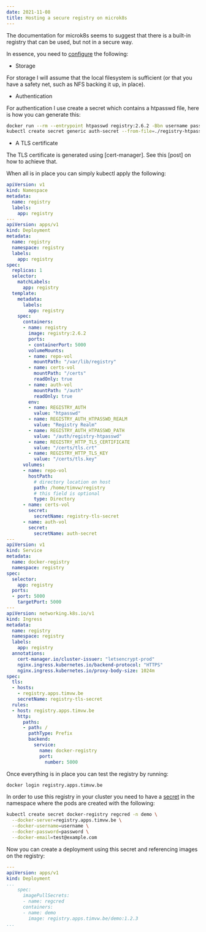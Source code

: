 ```yaml
---
date: 2021-11-08
title: Hosting a secure registry on microk8s
---
```

The documentation for microk8s seems to suggest that there is a built-in registry that can be used, but not in a secure way.

In essence, you need to [configure](https://docs.docker.com/registry/configuration) the following:

* Storage

For storage I will assume that the local filesystem is sufficient (or that you have a safety net, such as NFS backing it up, in place).

* Authentication

For authentication I use create a secret which contains a htpasswd file, here is how you can generate this:

```bash
docker run --rm --entrypoint htpasswd registry:2.6.2 -Bbn username password > ./registry-htpasswd
kubectl create secret generic auth-secret --from-file=./registry-htpasswd -n registry
```

* A TLS certificate

The TLS certificate is generated using [cert-manager]. See this [post] on how to achieve that.

When all is in place you can simply kubectl apply the following:

```yml
apiVersion: v1
kind: Namespace
metadata:
  name: registry
  labels:
    app: registry
---
apiVersion: apps/v1
kind: Deployment
metadata:
  name: registry
  namespace: registry
  labels:
    app: registry
spec:
  replicas: 1
  selector:
    matchLabels:
      app: registry
  template:
    metadata:
      labels:
        app: registry
    spec:
      containers:
      - name: registry
        image: registry:2.6.2
        ports:
        - containerPort: 5000
        volumeMounts:
        - name: repo-vol
          mountPath: "/var/lib/registry"
        - name: certs-vol
          mountPath: "/certs"
          readOnly: true
        - name: auth-vol
          mountPath: "/auth"
          readOnly: true
        env:
        - name: REGISTRY_AUTH
          value: "htpasswd"
        - name: REGISTRY_AUTH_HTPASSWD_REALM
          value: "Registry Realm"
        - name: REGISTRY_AUTH_HTPASSWD_PATH
          value: "/auth/registry-htpasswd"
        - name: REGISTRY_HTTP_TLS_CERTIFICATE
          value: "/certs/tls.crt"
        - name: REGISTRY_HTTP_TLS_KEY
          value: "/certs/tls.key"
      volumes:
      - name: repo-vol
        hostPath:
          # directory location on host
          path: /home/timvw/registry
          # this field is optional
          type: Directory
      - name: certs-vol
        secret:
          secretName: registry-tls-secret
      - name: auth-vol
        secret:
          secretName: auth-secret
---
apiVersion: v1
kind: Service
metadata:
  name: docker-registry
  namespace: registry
spec:
  selector:
    app: registry
  ports:
  - port: 5000
    targetPort: 5000
---
apiVersion: networking.k8s.io/v1
kind: Ingress
metadata:
  name: registry
  namespace: registry
  labels:
    app: registry
  annotations:
    cert-manager.io/cluster-issuer: "letsencrypt-prod"
    nginx.ingress.kubernetes.io/backend-protocol: "HTTPS"
    nginx.ingress.kubernetes.io/proxy-body-size: 1024m
spec:
  tls:
  - hosts:
    - registry.apps.timvw.be
    secretName: registry-tls-secret
  rules:
  - host: registry.apps.timvw.be
    http:
      paths:
      - path: /
        pathType: Prefix
        backend:
          service:
            name: docker-registry
            port:
              number: 5000   
```

Once everything is in place you can test the registry by running:

```bash
docker login registry.apps.timvw.be
```

In order to use this registry in your cluster you need to have a [secret](https://kubernetes.io/docs/concepts/configuration/secret/) in the namespace where the pods are created with the following:

```bash
kubectl create secret docker-registry regcred -n demo \
  --docker-server=registry.apps.timvw.be \
  --docker-username=username \
  --docker-password=password \
  --docker-email=test@example.com
```

Now you can create a deployment using this secret and referencing images on the registry:

```yml
---
apiVersion: apps/v1
kind: Deployment
...
    spec:
      imagePullSecrets:
      - name: regcred     
      containers:      
      - name: demo
        image: registry.apps.timvw.be/demo:1.2.3 
...
```